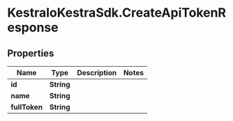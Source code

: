 # KestraIoKestraSdk.CreateApiTokenResponse

## Properties

Name | Type | Description | Notes
------------ | ------------- | ------------- | -------------
**id** | **String** |  | 
**name** | **String** |  | 
**fullToken** | **String** |  | 


